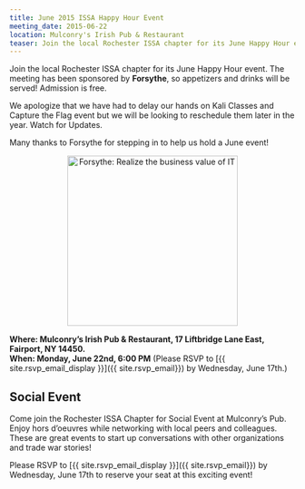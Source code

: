 ```yaml
---
title: June 2015 ISSA Happy Hour Event
meeting_date: 2015-06-22
location: Mulconry's Irish Pub & Restaurant
teaser: Join the local Rochester ISSA chapter for its June Happy Hour event.  The meeting has been sponsored by Forsythe, so appetizers and drinks will be served! Admission is free.
---
```

Join the local Rochester ISSA chapter for its June Happy Hour event.  The meeting has been sponsored by **Forsythe**, so appetizers and drinks will be served! Admission is free.

We apologize that we have had to delay our hands on Kali Classes and Capture the Flag event but we will be looking to reschedule them later in the year. Watch for Updates.

Many thanks to Forsythe for stepping in to help us hold a June event!

<div style="text-align: center; margin: 15px auto;"><img src="../Forsythe.png" alt="Forsythe: Realize the business value of IT" width="300"></div>

**Where:  Mulconry’s Irish Pub & Restaurant, 17 Liftbridge Lane East, Fairport, NY 14450.<br>
When:   Monday, June 22nd, 6:00 PM** (Please RSVP to [{{ site.rsvp_email_display }}]({{ site.rsvp_email}}) by Wednesday, June 17th.)

## Social Event

Come join the Rochester ISSA Chapter for Social Event at Mulconry’s Pub. Enjoy hors d’oeuvres while networking with local peers and colleagues. These are great events to start up conversations with other organizations and trade war stories!

Please RSVP to [{{ site.rsvp_email_display }}]({{ site.rsvp_email}}) by Wednesday, June 17th to reserve your seat at this exciting event!
